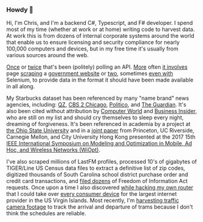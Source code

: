 ### Howdy 👋

Hi, I'm Chris, and I'm a backend C#, Typescript, and F# developer. I spend most of my time (whether at work or at home) writing code to harvest data. At work this is from dozens of internal corporate systems around the world that enable us to ensure licensing and security compliance for nearly 100,000 computers and devices, but in my free time it's usually from various sources around the web.

[Once](https://github.com/chrismeller/fourchan-monitor) or [twice](https://github.com/chrismeller/StarbucksScraper) that's been (politely) polling an API. [More](https://github.com/chrismeller/SCSpendingTransparency) often [it involves](https://github.com/chrismeller/SCCourtOpinionsSharp) page [scraping](https://github.com/chrismeller/SCFoodScores) a [government website](https://github.com/chrismeller/schptrafficinfo) or [two](https://github.com/chrismeller/SLEDHelicopter), sometimes [even with](https://github.com/chrismeller/SCAlcoholLicenses) Selenium, to provide data in the format it should have been made available in all along.

My Starbucks dataset has been referenced by many "name brand" news agencies, including: [QZ](https://qz.com/208457/a-cartographic-guide-to-starbucks-global-domination/), [CBS 2 Chicago](https://chicago.cbslocal.com/2014/05/28/a-starbucks-on-every-street-corner-in-downtown-chicago-its-pretty-close/), [Politico](https://www.politico.com/magazine/story/2017/06/23/richard-florida-cities-independent-donald-trump-215288), and [The Guardian](https://www.theguardian.com/money/us-money-blog/2015/feb/03/starbucks-gentrification-real-estate-prices). It's also been cited without attribution by [Computer World](https://www.computerworld.com/article/2894448/useful-new-r-packages-for-data-visualization-and-analysis.html) and [Business Insider](https://www.businessinsider.com/gun-dealers-laws-us-states-starbucks-2017-10), who are still on my list and should cry themselves to sleep every night, dreaming of forgiveness. It's been referenced in academia by a project at [the Ohio State University]() and in a [joint paper](https://www.cs.ucr.edu/~jiasi/pub/sharing_wiopt17.pdf) from Princeton, UC Riverside, Carnegie Mellon, and City University Hong Kong presented at the 2017 15th [IEEE International Symposium on Modeling and Optimization in Mobile, Ad Hoc, and Wireless Networks (WiOpt)](https://ieeexplore.ieee.org/xpl/conhome/7951216/proceeding).

I've also scraped millions of LastFM profiles, processed 10's of gigabytes of TIGER/Line US Census data files to extract a definitive list of zip codes, digitized thousands of South Carolina school district purchase order and credit card transactions, and [filed dozens](https://www.muckrock.com/accounts/profile/chrismeller/) of Freedom of Information Act requests. Once upon a time I also discovered [while hacking my own router](https://nvd.nist.gov/vuln/detail/CVE-2013-3581) that I could take over [every consumer device](https://nvd.nist.gov/vuln/detail/CVE-2013-4731) for the largest internet provider in the US Virgin Islands. Most recently, I'm [harvesting traffic camera footage](https://github.com/chrismeller/TLLCameras) to track the arrival and departure of trams because I don't think the schedules are reliable.
